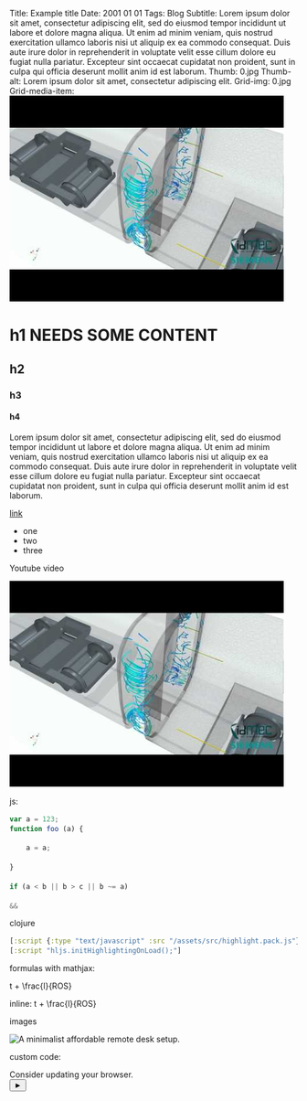 Title: Example title
Date: 2001 01 01
Tags: Blog
Subtitle: Lorem ipsum dolor sit amet, consectetur adipiscing elit, sed do eiusmod tempor incididunt ut labore et dolore magna aliqua. Ut enim ad minim veniam, quis nostrud exercitation ullamco laboris nisi ut aliquip ex ea commodo consequat. Duis aute irure dolor in reprehenderit in voluptate velit esse cillum dolore eu fugiat nulla pariatur. Excepteur sint occaecat cupidatat non proident, sunt in culpa qui officia deserunt mollit anim id est laborum.
Thumb: 0.jpg
Thumb-alt: Lorem ipsum dolor sit amet, consectetur adipiscing elit.
Grid-img: 0.jpg
Grid-media-item: <a target="_blank" href="https://www.youtube.com/watch?v=RM7R83VQuC8" title="CFD - High-Speed train"><img alt="CFD - High-Speed train" src="/assets/img/available-styles/0.jpg"></a>

# h1 NEEDS SOME CONTENT

## h2
### h3
#### h4

Lorem ipsum dolor sit amet, consectetur adipiscing elit, sed do eiusmod tempor incididunt ut labore et dolore magna aliqua. Ut enim ad minim veniam, quis nostrud exercitation ullamco laboris nisi ut aliquip ex ea commodo consequat. Duis aute irure dolor in reprehenderit in voluptate velit esse cillum dolore eu fugiat nulla pariatur. Excepteur sint occaecat cupidatat non proident, sunt in culpa qui officia deserunt mollit anim id est laborum.




[link](https://www.google.com)

- one
- two
- three

Youtube video

<a target="_blank" href="https://www.youtube.com/watch?v=RM7R83VQuC8" title="CFD - High-Speed train"><img alt="CFD - High-Speed train" src="/assets/img/available-styles/0.jpg"></a>

js:


```javascript
var a = 123;
function foo (a) {

    a = a;

}

if (a < b || b > c || b ~= a)

&&
```

clojure

```clojure
[:script {:type "text/javascript" :src "/assets/src/highlight.pack.js"}]
[:script "hljs.initHighlightingOnLoad();"]
```

formulas with mathjax:

<p class="mathjax">t + \frac{l}{ROS}</p>

inline:  <span class="mathjax">t + \frac{l}{ROS}</span>


images

![A minimalist affordable remote desk setup.](/assets/img/remote/desk_s.jpg "A minimalist affordable remote desk setup, complete with a cat holder.")

custom code:

<div class="fgm-wrapper">
  <canvas id="fgm-serial" width="400" height="400">Consider updating your browser.</canvas>
</div>
<button onclick="dumb.run()" class="actionbutton">►</button>
